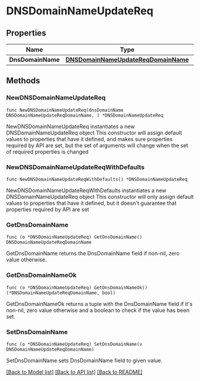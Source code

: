 # DNSDomainNameUpdateReq

## Properties

Name | Type | Description | Notes
------------ | ------------- | ------------- | -------------
**DnsDomainName** | [**DNSDomainNameUpdateReqDomainName**](DNSDomainNameUpdateReqDomainName.md) |  | 

## Methods

### NewDNSDomainNameUpdateReq

`func NewDNSDomainNameUpdateReq(dnsDomainName DNSDomainNameUpdateReqDomainName, ) *DNSDomainNameUpdateReq`

NewDNSDomainNameUpdateReq instantiates a new DNSDomainNameUpdateReq object
This constructor will assign default values to properties that have it defined,
and makes sure properties required by API are set, but the set of arguments
will change when the set of required properties is changed

### NewDNSDomainNameUpdateReqWithDefaults

`func NewDNSDomainNameUpdateReqWithDefaults() *DNSDomainNameUpdateReq`

NewDNSDomainNameUpdateReqWithDefaults instantiates a new DNSDomainNameUpdateReq object
This constructor will only assign default values to properties that have it defined,
but it doesn't guarantee that properties required by API are set

### GetDnsDomainName

`func (o *DNSDomainNameUpdateReq) GetDnsDomainName() DNSDomainNameUpdateReqDomainName`

GetDnsDomainName returns the DnsDomainName field if non-nil, zero value otherwise.

### GetDnsDomainNameOk

`func (o *DNSDomainNameUpdateReq) GetDnsDomainNameOk() (*DNSDomainNameUpdateReqDomainName, bool)`

GetDnsDomainNameOk returns a tuple with the DnsDomainName field if it's non-nil, zero value otherwise
and a boolean to check if the value has been set.

### SetDnsDomainName

`func (o *DNSDomainNameUpdateReq) SetDnsDomainName(v DNSDomainNameUpdateReqDomainName)`

SetDnsDomainName sets DnsDomainName field to given value.



[[Back to Model list]](../README.md#documentation-for-models) [[Back to API list]](../README.md#documentation-for-api-endpoints) [[Back to README]](../README.md)


